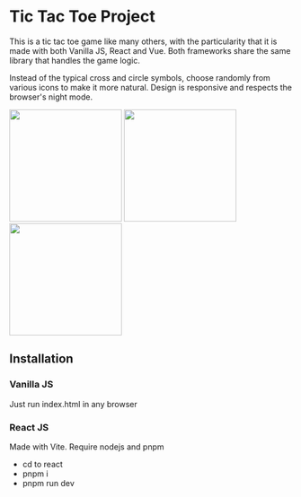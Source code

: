 # Tic Tac Toe Project

This is a tic tac toe game like many others, with the particularity that it is made with both Vanilla JS, React and Vue. Both frameworks share the same library that handles the game logic.

Instead of the typical cross and circle symbols, choose randomly from various icons to make it more natural.
Design is responsive and respects the browser's night mode.

<img src='https://github.com/tintinando/tic-tac-toe/assets/107717999/9ec1feac-60b9-49fb-8b88-47b9078c3bcb' width=200px >
<img src='https://github.com/tintinando/tic-tac-toe/assets/107717999/9dd10493-9262-41a1-b21f-b8e16a77840a' width=200px>
<img src='https://github.com/tintinando/tic-tac-toe/assets/107717999/e13fd2c8-e13a-4853-9de2-a4764375223a' width=200px>


## Installation

### Vanilla JS
Just run index.html in any browser

### React JS
Made with Vite. Require nodejs and pnpm 

* cd to react
* pnpm i
* pnpm run dev